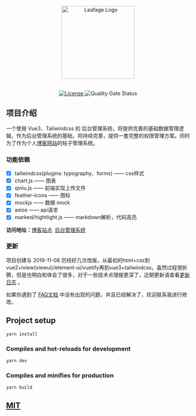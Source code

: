 <p align="center">
  <a href="https://console.leafage.top" target="_blank">
    <img alt="Leafage Logo" width="200" src="public/svg/logo.svg">
  </a>
</p>

<p align="center">
  <br>
  <a href="https://github.com/little3201/leafage-ms/blob/master/LICENSE">
    <img src="https://img.shields.io/github/license/little3201/leafage-ms.svg" alt="License">
  </a>
  <img alt="Quality Gate Status" src="https://sonarcloud.io/api/project_badges/measure?project=little3201_leafage-ms&metric=alert_status">
</p>

## 项目介绍

一个使用 Vue3、Tailwindcss 的 后台管理系统，将提供完善的基础数据管理逻辑，作为后台管理系统的基础，将持续完善，提供一套完整的权限管理方案。同时为了作为个人[博客网站](https://www.leafage.top)的帖子管理系统。

### 功能依赖

- [x] tailwindcss(plugins: typography、forms) —— css样式
- [x] chart.js —— 图表
- [x] qiniu.js —— 前端实现上传文件
- [x] feather-icons —— 图标
- [x] mockjs —— 数据 mock
- [x] axios —— api请求
- [x] marked/hightlight.js —— markdown解析，代码高亮

**访问地址：**<a href="https://www.leafage.top">博客站点</a>&nbsp;&nbsp;<a href="https://console.leafage.top">后台管理系统</a>

### 更新

项目创建与 2019-11-08 历经好几次改版，从最初的html+css到vue2+iview(viewui)/element-ui/vuetify再到vue3+tailwindcss，虽然过程很折腾，但是也明白和体会了很多，对于一些技术点理接更深了，近期更新请查看[更新日志](CHANGELOG.md) 。

如果你遇到了 [FAQ文档](FAQ.md) 中没有出现的问题，并且已经解决了，欢迎联系我进行修改。

## Project setup
```
yarn install
```

### Compiles and hot-reloads for development
```
yarn dev
```

### Compiles and minifies for production
```
yarn build
```

<a href="https://github.com/little3201/leafage-ms/blob/master/LICENSE">
  <h2>MIT</h2>
</a>
